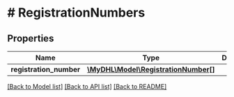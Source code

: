# # RegistrationNumbers

## Properties

Name | Type | Description | Notes
------------ | ------------- | ------------- | -------------
**registration_number** | [**\MyDHL\Model\RegistrationNumber[]**](RegistrationNumber.md) |  |

[[Back to Model list]](../../README.md#models) [[Back to API list]](../../README.md#endpoints) [[Back to README]](../../README.md)
